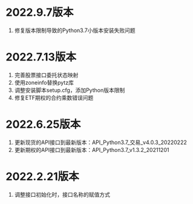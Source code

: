 # 2022.9.7版本

1. 修复版本限制导致的Python3.7小版本安装失败问题

# 2022.7.13版本

1. 完善股票接口委托状态映射
2. 使用zoneinfo替换pytz库
3. 调整安装脚本setup.cfg，添加Python版本限制
4. 修复ETF期权的合约乘数错误问题

# 2022.6.25版本

1. 更新现货的API接口到最新版本：API_Python3.7_交易_v4.0.3_20220222
2. 更新期权的API接口到最新版本：API_Python3.7_v1.3.2_20211201

# 2022.2.21版本

1. 调整接口初始化时，接口名称的赋值方式
